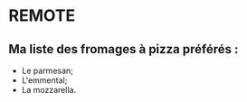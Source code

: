 # REMOTE

## Ma liste des fromages à pizza préférés :

- Le parmesan;
- L'emmental; 
- La mozzarella.
